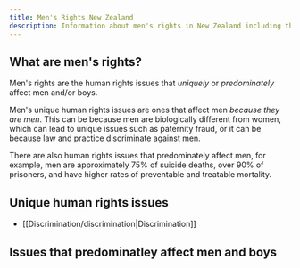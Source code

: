 ```yaml
---
title: Men's Rights New Zealand
description: Information about men's rights in New Zealand including the rights men have and the areas where men's rights are being violated.
---
```

## What are men's rights?

Men's rights are the human rights issues that *uniquely* or *predominately* affect men and/or boys.

Men's unique human rights issues are ones that affect men *because they are men*. This can be because men are biologically different from women, which can lead to unique issues such as paternity fraud, or it can be because law and practice discriminate against men. 

There are also human rights issues that predominately affect men, for example, men are approximately 75% of suicide deaths, over 90% of prisoners, and have higher rates of preventable and treatable mortality.

## Unique human rights issues
* [[Discrimination/discrimination|Discrimination]]

## Issues that predominatley affect men and boys




